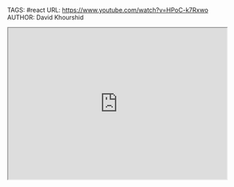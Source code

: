 TAGS: #react 
URL: https://www.youtube.com/watch?v=HPoC-k7Rxwo
AUTHOR: David Khourshid

<iframe width="100%" height="350px" src="https://www.youtube.com/embed/HPoC-k7Rxwo"></iframe>

